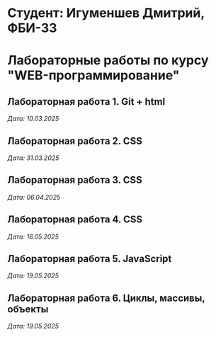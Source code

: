 # Студент: Игуменшев Дмитрий, ФБИ-33

# Лабораторные работы по курсу "WEB-программирование"

## Лабораторная работа 1. Git + html

*Дата: 10.03.2025*

## Лабораторная работа 2. CSS

*Дата: 31.03.2025*

## Лабораторная работа 3. CSS

*Дата: 06.04.2025*

## Лабораторная работа 4. CSS

*Дата: 16.05.2025*

## Лабораторная работа 5. JavaScript

*Дата: 19.05.2025*

## Лабораторная работа 6. Циклы, массивы, объекты

*Дата: 19.05.2025*